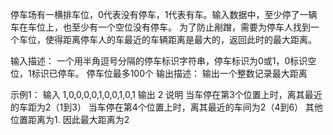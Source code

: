 停车场有一横排车位，0代表没有停车，1代表有车。输入数据中，至少停了一辆车在车位上，也至少有一个空位没有停车。
为了防止剐蹭，需要为停车人找到一个车位，使得距离停车人的车最近的车辆距离是最大的，返回此时的最大距离。

输入描述：
一个用半角逗号分隔的停车标识字符串，停车标识为0或1，0标识空位，1标识已停车。
停车位最多100个
输出描述：
输出一个整数记录最大距离

示例1：
输入
1,0,0,0,0,1,0,0,1,0,1
输出
2
说明
当车停在第3个位置上时，离其最近的车距为2（1到3）
当车停在第4个位置上时，离其最近的车间为2（4到6）
其他位置距离为1.
因此最大距离为2
